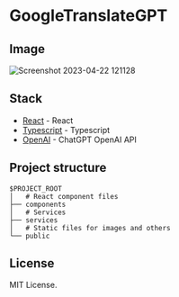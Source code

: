# GoogleTranslateGPT

## Image

![Screenshot 2023-04-22 121128](https://user-images.githubusercontent.com/105828786/233792580-897523f3-5ac6-41f8-b502-778673f2be6b.png)


## Stack
- [React](https://es.react.dev/) - React
- [Typescript](https://www.typescriptlang.org/) - Typescript
- [OpenAI](https://openai.com/) - ChatGPT OpenAI API

## Project structure

```
$PROJECT_ROOT
│   # React component files
├── components
│   # Services
├── services
│   # Static files for images and others
└── public
```

## License

MIT License.
